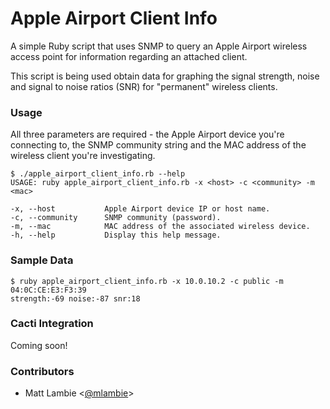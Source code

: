 # Apple Airport Client Info

A simple Ruby script that uses SNMP to query an Apple Airport wireless access point for information regarding an attached client.

This script is being used obtain data for graphing the signal strength, noise and signal to noise ratios (SNR) for "permanent" wireless clients.

### Usage

All three parameters are required - the Apple Airport device you're connecting to, the SNMP community string and the MAC address of the wireless client you're investigating.

    $ ./apple_airport_client_info.rb --help
    USAGE: ruby apple_airport_client_info.rb -x <host> -c <community> -m <mac>

    -x, --host           Apple Airport device IP or host name.
    -c, --community      SNMP community (password).
    -m, --mac            MAC address of the associated wireless device.
    -h, --help           Display this help message.

### Sample Data

    $ ruby apple_airport_client_info.rb -x 10.0.10.2 -c public -m 04:0C:CE:E3:F3:39
    strength:-69 noise:-87 snr:18

### Cacti Integration

Coming soon!

### Contributors

* Matt Lambie <[@mlambie](http://twitter.com/mlambie)>